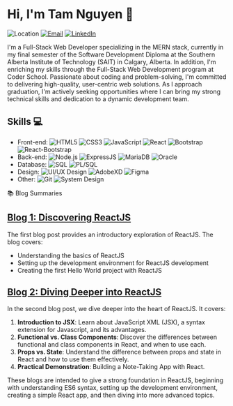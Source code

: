 # Hi, I'm Tam Nguyen 👋

![Location](https://img.shields.io/badge/-Calgary,%20Alberta-blue)
[![Email](https://img.shields.io/badge/Email-nguyenhoangtam279%40gmail.com-green)](mailto:nguyenhoangtam279@gmail.com)
[![LinkedIn](https://img.shields.io/badge/LinkedIn-Tam%20Nguyen-blue?logo=linkedin)](https://www.linkedin.com/in/tamnguyen279)

I'm a Full-Stack Web Developer specializing in the MERN stack, currently in my final semester of the Software Development Diploma at the Southern Alberta Institute of Technology (SAIT) in Calgary, Alberta. In addition, I'm enriching my skills through the Full-Stack Web Development program at Coder School. Passionate about coding and problem-solving, I'm committed to delivering high-quality, user-centric web solutions. As I approach graduation, I'm actively seeking opportunities where I can bring my strong technical skills and dedication to a dynamic development team.

## Skills 💻

- Front-end: ![HTML5](https://img.shields.io/badge/-HTML5-orange?logo=HTML5) ![CSS3](https://img.shields.io/badge/-CSS3-blue?logo=CSS3) ![JavaScript](https://img.shields.io/badge/-JavaScript-yellow?logo=JavaScript) ![React](https://img.shields.io/badge/-React-blue?logo=React) ![Bootstrap](https://img.shields.io/badge/-Bootstrap-purple?logo=Bootstrap) ![React-Bootstrap](https://img.shields.io/badge/-React--Bootstrap-darkblue?logo=React)
- Back-end: ![Node.js](https://img.shields.io/badge/-Node.js-green?logo=Node.js) ![ExpressJS](https://img.shields.io/badge/-ExpressJS-lightgrey)  ![MariaDB](https://img.shields.io/badge/-MariaDB-blue?logo=MariaDB) ![Oracle](https://img.shields.io/badge/-Oracle-red?logo=Oracle)
- Database: ![SQL](https://img.shields.io/badge/-SQL-lightgrey?logo=MySQL) ![PL/SQL](https://img.shields.io/badge/-PL/SQL-yellow?logo=Oracle)
- Design: ![UI/UX Design](https://img.shields.io/badge/-UI%2FUX%20Design-blue) ![AdobeXD](https://img.shields.io/badge/-AdobeXD-purple?logo=Adobe) ![Figma](https://img.shields.io/badge/-Figma-orange?logo=Figma)
- Other: ![Git](https://img.shields.io/badge/-Git-orange?logo=Git) ![System Design](https://img.shields.io/badge/-System%20Design-lightgrey)

📚 Blog Summaries
## [Blog 1: Discovering ReactJS](https://tamdevjourney.blogspot.com/2023/05/blog-post-1-disconvering-reactjs_015955535.html)
The first blog post provides an introductory exploration of ReactJS. The blog covers:
- Understanding the basics of ReactJS
- Setting up the development environment for ReactJS development
- Creating the first Hello World project with ReactJS

## [Blog 2: Diving Deeper into ReactJS](https://tamdevjourney.blogspot.com/2023/05/blog-post-2-diving-deeper-into-reactjs.html)
In the second blog post, we dive deeper into the heart of ReactJS. It covers:
1. **Introduction to JSX**: Learn about JavaScript XML (JSX), a syntax extension for Javascript, and its advantages.
2. **Functional vs. Class Components**: Discover the differences between functional and class components in React, and when to use each.
3. **Props vs. State**: Understand the difference between props and state in React and how to use them effectively.
4. **Practical Demonstration**: Building a Note-Taking App with React.

These blogs are intended to give a strong foundation in ReactJS, beginning with understanding ES6 syntax, setting up the development environment, creating a simple React app, and then diving into more advanced topics.
